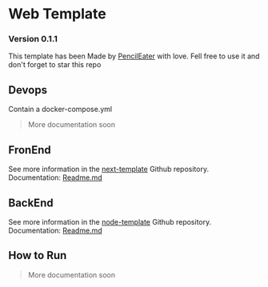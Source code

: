 # Web Template
### Version 0.1.1
This template has been Made by [PencilEater](https://github.com/PencilEater) with love.
Fell free to use it and don't forget to star this repo

## Devops
Contain a docker-compose.yml
>More documentation soon
## FronEnd
See more information in the [next-template](https://github.com/PencilEater/next-template/tree/master) Github repository.
Documentation: [Readme.md](https://github.com/PencilEater/next-template/blob/master/Readme.md)
## BackEnd
See more information in the [node-template](https://github.com/PencilEater/node-template/tree/master) Github repository.
Documentation: [Readme.md](https://github.com/PencilEater/node-template/blob/master/Readme.md)
## How to Run
> More documentation soon